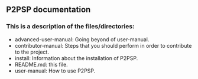 ## P2PSP documentation

### This is a description of the files/directories:

* advanced-user-manual: Going beyond of user-manual.
* contributor-manual: Steps that you should perform in order to contribute to the project.
* install: Information about the installation of P2PSP.
* README.md: this file.
* user-manual: How to use P2PSP.
